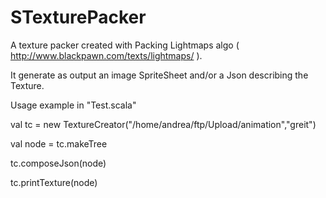 STexturePacker
==============

A texture packer created with Packing Lightmaps algo ( http://www.blackpawn.com/texts/lightmaps/ ).

It generate as output an image SpriteSheet and/or a Json describing the Texture.

Usage example in "Test.scala"



  val tc = new TextureCreator("/home/andrea/ftp/Upload/animation","greit")

  val node = tc.makeTree

  tc.composeJson(node)

  tc.printTexture(node)


